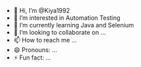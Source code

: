 - 👋 Hi, I’m @Kiya1992
- 👀 I’m interested in Automation Testing
- 🌱 I’m currently learning Java and Selenium
- 💞️ I’m looking to collaborate on ...
- 📫 How to reach me ...
- 😄 Pronouns: ...
- ⚡ Fun fact: ...

<!---
Kiya1992/Kiya1992 is a ✨ special ✨ repository because its `README.md` (this file) appears on your GitHub profile.
You can click the Preview link to take a look at your changes.
--->
